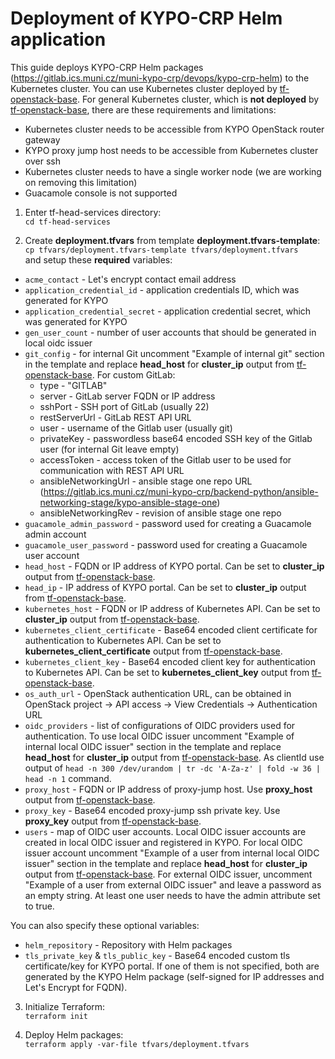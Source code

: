 # Deployment of KYPO-CRP Helm application

This guide deploys KYPO-CRP Helm packages (https://gitlab.ics.muni.cz/muni-kypo-crp/devops/kypo-crp-helm) to the Kubernetes cluster. You can use
Kubernetes cluster deployed by [tf-openstack-base](tf-openstack-base). For general
Kubernetes cluster, which is **not deployed** by [tf-openstack-base](tf-openstack-base), there are these requirements and limitations:
* Kubernetes cluster needs to be accessible from KYPO OpenStack router gateway
* KYPO proxy jump host needs to be accessible from Kubernetes cluster over ssh
* Kubernetes cluster needs to have a single worker node (we are working on removing this limitation)
* Guacamole console is not supported

1. Enter tf-head-services directory:\
`cd tf-head-services`

2. Create **deployment.tfvars** from template **deployment.tfvars-template**:\
`cp tfvars/deployment.tfvars-template tfvars/deployment.tfvars`\
 and setup these **required** variables:
 * `acme_contact` - Let's encrypt contact email address
 * `application_credential_id` - application credentials ID, which was generated for KYPO
 * `application_credential_secret` - application credential secret, which was generated for KYPO
 * `gen_user_count` - number of user accounts that should be generated in local oidc issuer
 * `git_config` - for internal Git uncomment "Example of internal git" section in the template and replace **head_host** for **cluster_ip** output from [tf-openstack-base](tf-openstack-base). For custom GitLab:
     * type - "GITLAB"
     * server - GitLab server FQDN or IP address
     * sshPort - SSH port of GitLab (usually 22)
     * restServerUrl - GitLab REST API URL
     * user - username of the Gitlab user (usually git)
     * privateKey - passwordless base64 encoded SSH key of the Gitlab user (for internal Git leave empty)
     * accessToken - access token of the Gitlab user to be used for communication with REST API URL
     * ansibleNetworkingUrl - ansible stage one repo URL (https://gitlab.ics.muni.cz/muni-kypo-crp/backend-python/ansible-networking-stage/kypo-ansible-stage-one)
     * ansibleNetworkingRev - revision of ansible stage one repo
 * `guacamole_admin_password` - password used for creating a Guacamole admin account
 * `guacamole_user_password` - password used for creating a Guacamole user account
 * `head_host` - FQDN or IP address of KYPO portal. Can be set to **cluster_ip** output from [tf-openstack-base](tf-openstack-base).
 * `head_ip` - IP address of KYPO portal. Can be set to **cluster_ip** output from [tf-openstack-base](tf-openstack-base).
 * `kubernetes_host` - FQDN or IP address of Kubernetes API. Can be set to **cluster_ip** output from [tf-openstack-base](tf-openstack-base).
 * `kubernetes_client_certificate` - Base64 encoded client certificate for authentication to Kubernetes API. Can be set to **kubernetes_client_certificate** output from [tf-openstack-base](tf-openstack-base).
 * `kubernetes_client_key` - Base64 encoded client key for authentication to Kubernetes API. Can be set to **kubernetes_client_key** output from [tf-openstack-base](tf-openstack-base).
 * `os_auth_url` - OpenStack authentication URL, can be obtained in OpenStack project -> API access -> View Credentials -> Authentication URL
 * `oidc_providers` - list of configurations of OIDC providers used for authentication. To use local OIDC issuer uncomment "Example of internal local OIDC issuer" section in the template and replace **head_host** for **cluster_ip** output from [tf-openstack-base](tf-openstack-base). As clientId use output of `head -n 300 /dev/urandom | tr -dc 'A-Za-z' | fold -w 36 | head -n 1` command.
 * `proxy_host` - FQDN or IP address of proxy-jump host. Use **proxy_host** output from [tf-openstack-base](tf-openstack-base).
 * `proxy_key` - Base64 encoded proxy-jump ssh private key. Use **proxy_key** output from [tf-openstack-base](tf-openstack-base).
 * `users` - map of OIDC user accounts. Local OIDC issuer accounts are created in local OIDC issuer and registered in KYPO. For local OIDC issuer account uncomment "Example of a user from internal local OIDC issuer" section in the template and replace **head_host** for **cluster_ip** output from [tf-openstack-base](tf-openstack-base). For external OIDC issuer, uncomment "Example of a user from external OIDC issuer" and leave a password as an empty string. At least one user needs to have the admin attribute set to true.

 You can also specify these optional variables:
 * `helm_repository` - Repository with Helm packages
 * `tls_private_key` & `tls_public_key` - Base64 encoded custom tls certificate/key for KYPO portal. If one of them is not specified, both are generated by the KYPO Helm package (self-signed for IP  addresses and Let's Encrypt for FQDN).

3. Initialize Terraform:\
`terraform init`

4. Deploy Helm packages:\
`terraform apply -var-file tfvars/deployment.tfvars`

